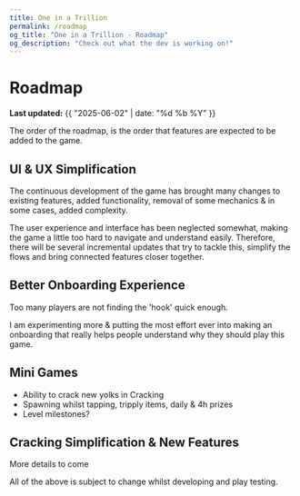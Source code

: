 ```yaml
---
title: One in a Trillion
permalink: /roadmap
og_title: "One in a Trillion - Roadmap"
og_description: "Check out what the dev is working on!"
---
```



# Roadmap
**Last updated:** {{ "2025-06-02" | date: "%d %b %Y" }}

The order of the roadmap, is the order that features are expected to be added to the game.

## UI & UX Simplification
The continuous development of the game has brought many changes to existing features, added functionality, removal of some mechanics & in some cases, added complexity. 

The user experience and interface has been neglected somewhat, making the game a little too hard to navigate and understand easily. Therefore, there will be several incremental updates that try to tackle this, simplify the flows and bring connected features closer together.


## Better Onboarding Experience
Too many players are not finding the 'hook' quick enough.

I am experimenting more & putting the most effort ever into making an onboarding that really helps people understand why they should play this game.


## Mini Games
- Ability to crack new yolks in Cracking
- Spawning whilst tapping, tripply items, daily & 4h prizes
- Level milestones?


## Cracking Simplification & New Features
More details to come


All of the above is subject to change whilst developing and play testing.
